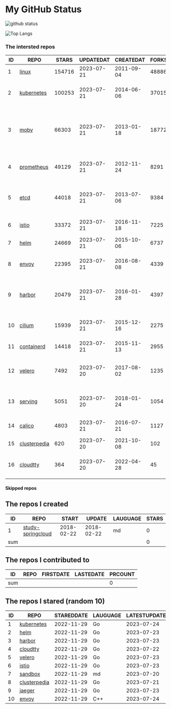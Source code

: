# My GitHub Status

<img src="https://github-readme-stats-1.yihong0618.vercel.app/api?username=daoqingniu&show_icons=true&&&hide_title=true&count_private=true" alt="github status" />

![Top Langs](https://github-readme-stats-1.yihong0618.vercel.app/api/top-langs/?username=daoqingniu&layout=compact)

<!--START_SECTION:github_repos-->
### The intersted repos
| ID |                              REPO                               | STARS  | UPDATEDAT  | CREATEDAT  | FORKSCOUNT |                                              DESCRIPTIONS                                              |
|----|-----------------------------------------------------------------|--------|------------|------------|------------|--------------------------------------------------------------------------------------------------------|
|  1 | [linux](https://github.com/torvalds/linux)                      | 154716 | 2023-07-21 | 2011-09-04 |      48886 | Linux kernel source tree                                                                               |
|  2 | [kubernetes](https://github.com/kubernetes/kubernetes)          | 100253 | 2023-07-21 | 2014-06-06 |      37015 | Production-Grade Container Scheduling and Management                                                   |
|  3 | [moby](https://github.com/moby/moby)                            |  66303 | 2023-07-21 | 2013-01-18 |      18772 | Moby Project - a collaborative project for the container ecosystem to assemble container-based systems |
|  4 | [prometheus](https://github.com/prometheus/prometheus)          |  49129 | 2023-07-21 | 2012-11-24 |       8291 | The Prometheus monitoring system and time series database.                                             |
|  5 | [etcd](https://github.com/etcd-io/etcd)                         |  44018 | 2023-07-21 | 2013-07-06 |       9384 | Distributed reliable key-value store for the most critical data of a distributed system                |
|  6 | [istio](https://github.com/istio/istio)                         |  33372 | 2023-07-21 | 2016-11-18 |       7225 | Connect, secure, control, and observe services.                                                        |
|  7 | [helm](https://github.com/helm/helm)                            |  24669 | 2023-07-21 | 2015-10-06 |       6737 | The Kubernetes Package Manager                                                                         |
|  8 | [envoy](https://github.com/envoyproxy/envoy)                    |  22395 | 2023-07-21 | 2016-08-08 |       4339 | Cloud-native high-performance edge/middle/service proxy                                                |
|  9 | [harbor](https://github.com/goharbor/harbor)                    |  20479 | 2023-07-21 | 2016-01-28 |       4397 | An open source trusted cloud native registry project that stores, signs, and scans content.            |
| 10 | [cilium](https://github.com/cilium/cilium)                      |  15939 | 2023-07-21 | 2015-12-16 |       2275 | eBPF-based Networking, Security, and Observability                                                     |
| 11 | [containerd](https://github.com/containerd/containerd)          |  14418 | 2023-07-21 | 2015-11-13 |       2955 | An open and reliable container runtime                                                                 |
| 12 | [velero](https://github.com/vmware-tanzu/velero)                |   7492 | 2023-07-20 | 2017-08-02 |       1235 | Backup and migrate Kubernetes applications and their persistent volumes                                |
| 13 | [serving](https://github.com/knative/serving)                   |   5051 | 2023-07-20 | 2018-01-24 |       1054 | Kubernetes-based, scale-to-zero, request-driven compute                                                |
| 14 | [calico](https://github.com/projectcalico/calico)               |   4803 | 2023-07-21 | 2016-07-21 |       1127 | Cloud native networking and network security                                                           |
| 15 | [clusterpedia](https://github.com/clusterpedia-io/clusterpedia) |    620 | 2023-07-20 | 2021-10-08 |        102 | The Encyclopedia of Kubernetes clusters                                                                |
| 16 | [cloudtty](https://github.com/cloudtty/cloudtty)                |    364 | 2023-07-20 | 2022-04-28 |         45 | A Friendly Kubernetes CloudShell (Web Terminal) !                                                      |



#### Skipped repos
<!--END_SECTION:github_repos-->

<!--START_SECTION:my_github-->
## The repos I created
| ID  |                                 REPO                                 |   START    |   UPDATE   | LAUGUAGE | STARS |
|-----|----------------------------------------------------------------------|------------|------------|----------|-------|
|   1 | [study-springcloud](https://github.com/daoqingniu/study-springcloud) | 2018-02-22 | 2018-02-22 | md       |     0 |
| sum |                                                                      |            |            |          |     0 |

## The repos I contributed to
| ID  | REPO | FIRSTDATE | LASTEDATE | PRCOUNT |
|-----|------|-----------|-----------|---------|
| sum |      |           |           |       0 |

## The repos I stared (random 10)
| ID |                              REPO                               | STAREDDATE | LAUGUAGE | LATESTUPDATE |
|----|-----------------------------------------------------------------|------------|----------|--------------|
|  1 | [kubernetes](https://github.com/kubernetes/kubernetes)          | 2022-11-29 | Go       | 2023-07-24   |
|  2 | [helm](https://github.com/helm/helm)                            | 2022-11-29 | Go       | 2023-07-23   |
|  3 | [harbor](https://github.com/goharbor/harbor)                    | 2022-11-29 | Go       | 2023-07-23   |
|  4 | [cloudtty](https://github.com/cloudtty/cloudtty)                | 2022-11-29 | Go       | 2023-07-22   |
|  5 | [velero](https://github.com/vmware-tanzu/velero)                | 2022-11-29 | Go       | 2023-07-23   |
|  6 | [istio](https://github.com/istio/istio)                         | 2022-11-29 | Go       | 2023-07-23   |
|  7 | [sandbox](https://github.com/cncf/sandbox)                      | 2022-11-29 | md       | 2023-07-20   |
|  8 | [clusterpedia](https://github.com/clusterpedia-io/clusterpedia) | 2022-11-29 | Go       | 2023-07-21   |
|  9 | [jaeger](https://github.com/jaegertracing/jaeger)               | 2022-11-29 | Go       | 2023-07-23   |
| 10 | [envoy](https://github.com/envoyproxy/envoy)                    | 2022-11-29 | C++      | 2023-07-24   |

<!--END_SECTION:my_github-->
